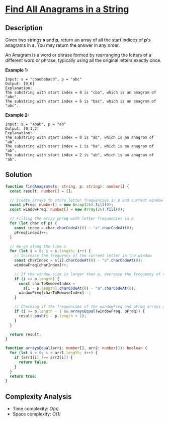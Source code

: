 # [Find All Anagrams in a String](https://leetcode.com/problems/find-all-anagrams-in-a-string/)

## Description

Given two strings **s** and **p**, return an array of all the start indices of **p**'s anagrams in **s**. You may return the answer in any order.

An Anagram is a word or phrase formed by rearranging the letters of a different word or phrase, typically using all the original letters exactly once.

**Example 1:**

```
Input: s = "cbaebabacd", p = "abc"
Output: [0,6]
Explanation:
The substring with start index = 0 is "cba", which is an anagram of "abc".
The substring with start index = 6 is "bac", which is an anagram of "abc".
```

**Example 2:**

```
Input: s = "abab", p = "ab"
Output: [0,1,2]
Explanation:
The substring with start index = 0 is "ab", which is an anagram of "ab".
The substring with start index = 1 is "ba", which is an anagram of "ab".
The substring with start index = 2 is "ab", which is an anagram of "ab".
```

## Solution

```typescript
function findAnagrams(s: string, p: string): number[] {
  const result: number[] = [];

  // Create arrays to store letter frequencies in p and current window s
  const pFreq: number[] = new Array(26).fill(0);
  const windowFreq: number[] = new Array(26).fill(0);

  // Filling the array pFreq with letter frequencies in p
  for (let char of p) {
    const index = char.charCodeAt(0) - "a".charCodeAt(0);
    pFreq[index]++;
  }

  // We go along the line s
  for (let i = 0; i < s.length; i++) {
    // Increase the frequency of the current letter in the window
    const charIndex = s[i].charCodeAt(0) - "a".charCodeAt(0);
    windowFreq[charIndex]++;

    // If the window size is larger than p, decrease the frequency of the oldest letter in the window
    if (i >= p.length) {
      const charToRemoveIndex =
        s[i - p.length].charCodeAt(0) - "a".charCodeAt(0);
      windowFreq[charToRemoveIndex]--;
    }

    // Checking if the frequencies of the windowFreq and pFreq arrays are equal
    if (i >= p.length - 1 && arraysEqual(windowFreq, pFreq)) {
      result.push(i - p.length + 1);
    }
  }

  return result;
}

function arraysEqual(arr1: number[], arr2: number[]): boolean {
  for (let i = 0; i < arr1.length; i++) {
    if (arr1[i] !== arr2[i]) {
      return false;
    }
  }
  return true;
}
```

## Complexity Analysis

- Time complexity: _O(n)_
- Space complexity: _O(1)_
